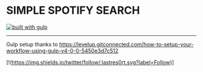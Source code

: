 # SIMPLE SPOTIFY SEARCH

[![built with gulp](https://img.shields.io/badge/gulp-all_the_builds!-eb4a4b.svg?logo=data%3Aimage%2Fpng%3Bbase64%2CiVBORw0KGgoAAAANSUhEUgAAAAYAAAAOCAMAAAA7QZ0XAAAABlBMVEUAAAD%2F%2F%2F%2Bl2Z%2FdAAAAAXRSTlMAQObYZgAAABdJREFUeAFjAAFGRjSSEQzwUgwQkjAFAAtaAD0Ls2nMAAAAAElFTkSuQmCC)](http://gulpjs.com/)

*****

Gulp setup thanks to https://levelup.gitconnected.com/how-to-setup-your-workflow-using-gulp-v4-0-0-5450e3d7c512

[!(https://img.shields.io/twitter/follow/:lastres0rt.svg?label=Follow)]
